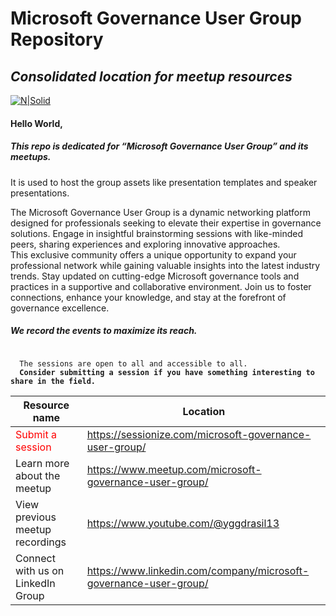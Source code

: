<h1 class="code-line" data-line-start=0 data-line-end=1 ><a id="Microsoft_Governance_User_Group_Repository_0"></a>Microsoft Governance User Group Repository</h1>
<h2 class="code-line" data-line-start=1 data-line-end=2 ><a id="_Consolidated_location_for_meetup_resources__1"></a><em>Consolidated location for meetup resources</em></h2>
<p class="has-line-data" data-line-start="3" data-line-end="4"><a href="https://www.meetup.com/microsoft-governance-user-group/"><img src="https://raw.githubusercontent.com/MeetupRepo/MGUG/main/groupAssets/MGUG_banner_20%25.png" alt="N|Solid"></a></p>
<h4 class="code-line" data-line-start=5 data-line-end=6 ><a id="Hello_World_5"></a>Hello World,</h4>
<h5 class="code-line" data-line-start=7 data-line-end=8 ><a id="This_repo_is_dedicated_for_Microsoft_Governance_User_Group_and_its_meetups_7"></a>This repo is dedicated for “Microsoft Governance User Group” and its meetups.</h5>
<p class="has-line-data" data-line-start="8" data-line-end="9">It is used to host the group assets like presentation templates and speaker presentations.</p>
<p class="has-line-data" data-line-start="10" data-line-end="12">The Microsoft Governance User Group is a dynamic networking platform designed for professionals seeking to elevate their expertise in governance solutions. Engage in insightful brainstorming sessions with like-minded peers, sharing experiences and exploring innovative approaches.<br>
This exclusive community offers a unique opportunity to expand your professional network while gaining valuable insights into the latest industry trends. Stay updated on cutting-edge Microsoft governance tools and practices in a supportive and collaborative environment. Join us to foster connections, enhance your knowledge, and stay at the forefront of governance excellence.</p>
<h4 class="code-line" data-line-start=12 data-line-end=13 ><a id="_12"></a></h4>
<h5 class="code-line" data-line-start=13 data-line-end=14 ><a id="We_record_the_events_to_maximize_its_reach_13"></a>We record the events to maximize its reach.</h5>
<pre><code class="has-line-data" data-line-start="15" data-line-end="17" class="language-sh">
  The sessions are open to all and accessible to all. 
  <b>Consider submitting a session if you have something interesting to share in the field.</b>
</code></pre>
<table class="table table-striped table-bordered">
<thead>
<tr>
<th>Resource name</th>
<th>Location</th>
</tr>
</thead>
<tbody>
<tr>
<td style="color:red;">Submit a session</td>
<td><a href="https://sessionize.com/microsoft-governance-user-group/">https://sessionize.com/microsoft-governance-user-group/</a></td>
</tr>
<tr>
<td>Learn more about the meetup</td>
<td><a href="https://www.meetup.com/microsoft-governance-user-group/">https://www.meetup.com/microsoft-governance-user-group/</a></td>
</tr>
<tr>
<td>View previous meetup recordings</td>
<td><a href="https://www.youtube.com/@yggdrasil13">https://www.youtube.com/@yggdrasil13</a></td>
</tr>
<tr>
<td>Connect with us on LinkedIn Group</td>
<td><a href="https://www.linkedin.com/company/microsoft-governance-user-group/">https://www.linkedin.com/company/microsoft-governance-user-group/</a></td>
</tr>
</tbody>
</table>

